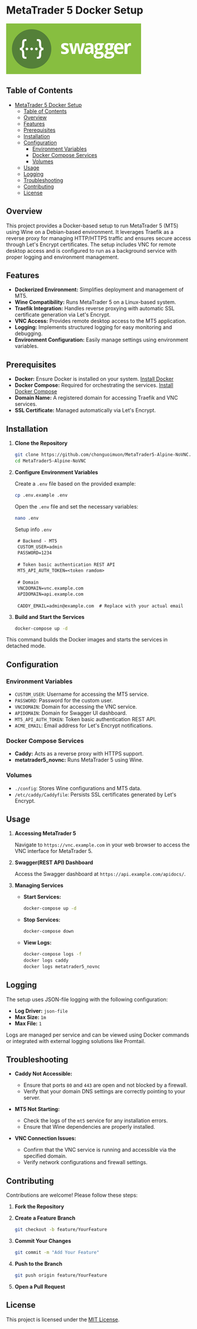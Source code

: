 # MetaTrader 5 Docker Setup

![Banner](https://raw.githubusercontent.com/chonguoimuon/MetaTrader5-Alpine-NoVNC/refs/heads/main/image/SWAGGER.png)

## Table of Contents

- [MetaTrader 5 Docker Setup](#metatrader-5-docker-setup)
  - [Table of Contents](#table-of-contents)
  - [Overview](#overview)
  - [Features](#features)
  - [Prerequisites](#prerequisites)
  - [Installation](#installation)
  - [Configuration](#configuration)
    - [Environment Variables](#environment-variables)
    - [Docker Compose Services](#docker-compose-services)
    - [Volumes](#volumes)
  - [Usage](#usage)
  - [Logging](#logging)
  - [Troubleshooting](#troubleshooting)
  - [Contributing](#contributing)
  - [License](#license)

## Overview

This project provides a Docker-based setup to run MetaTrader 5 (MT5) using Wine on a Debian-based environment. It leverages Traefik as a reverse proxy for managing HTTP/HTTPS traffic and ensures secure access through Let's Encrypt certificates. The setup includes VNC for remote desktop access and is configured to run as a background service with proper logging and environment management.

## Features

- **Dockerized Environment:** Simplifies deployment and management of MT5.
- **Wine Compatibility:** Runs MetaTrader 5 on a Linux-based system.
- **Traefik Integration:** Handles reverse proxying with automatic SSL certificate generation via Let's Encrypt.
- **VNC Access:** Provides remote desktop access to the MT5 application.
- **Logging:** Implements structured logging for easy monitoring and debugging.
- **Environment Configuration:** Easily manage settings using environment variables.

## Prerequisites

- **Docker:** Ensure Docker is installed on your system. [Install Docker](https://docs.docker.com/get-docker/)
- **Docker Compose:** Required for orchestrating the services. [Install Docker Compose](https://docs.docker.com/compose/install/)
- **Domain Name:** A registered domain for accessing Traefik and VNC services.
- **SSL Certificate:** Managed automatically via Let's Encrypt.

## Installation

1. **Clone the Repository**

   ```bash
   git clone https://github.com/chonguoimuon/MetaTrader5-Alpine-NoVNC.git
   cd MetaTrader5-Alpine-NoVNC
   ```

2. **Configure Environment Variables**

   Create a `.env` file based on the provided example:

   ```bash
   cp .env.example .env
   ```

   Open the `.env` file and set the necessary variables:
   ```bash
   nano .env
   ```
   
   Setup info `.env`
   ```env
	# Backend - MT5
	CUSTOM_USER=admin
	PASSWORD=1234

	# Token basic authentication REST API
	MT5_API_AUTH_TOKEN=<token ramdom>

	# Domain
	VNCDOMAIN=vnc.example.com
	APIDOMAIN=api.example.com

	CADDY_EMAIL=admin@example.com  # Replace with your actual email
   ```

3. **Build and Start the Services**

   ```bash
   docker-compose up -d
   ```

This command builds the Docker images and starts the services in detached mode.
## Configuration

### Environment Variables

- `CUSTOM_USER`: Username for accessing the MT5 service.
- `PASSWORD`: Password for the custom user.
- `VNCDOMAIN`: Domain for accessing the VNC service.
- `APIDOMAIN`: Domain for Swagger UI dashboard.
- `MT5_API_AUTH_TOKEN`: Token basic authentication REST API.
- `ACME_EMAIL`: Email address for Let's Encrypt notifications.

### Docker Compose Services

- **Caddy:** Acts as a reverse proxy with HTTPS support.
- **metatrader5_novnc:** Runs MetaTrader 5 using Wine.

### Volumes

- `./config`: Stores Wine configurations and MT5 data.
- `/etc/caddy/Caddyfile`: Persists SSL certificates generated by Let's Encrypt.

## Usage

1. **Accessing MetaTrader 5**

   Navigate to `https://vnc.example.com` in your web browser to access the VNC interface for MetaTrader 5.

2. **Swagger(REST API) Dashboard**

   Access the Swagger dashboard at `https://api.example.com/apidocs/`.


3. **Managing Services**

   - **Start Services:**

     ```bash
     docker-compose up -d
     ```

   - **Stop Services:**

     ```bash
     docker-compose down
     ```

   - **View Logs:**

     ```bash
     docker-compose logs -f
	 docker logs caddy
	 docker logs metatrader5_novnc
     ```

## Logging

The setup uses JSON-file logging with the following configuration:

- **Log Driver:** `json-file`
- **Max Size:** `1m`
- **Max File:** `1`

Logs are managed per service and can be viewed using Docker commands or integrated with external logging solutions like Promtail.

## Troubleshooting

- **Caddy Not Accessible:**

  - Ensure that ports `80` and `443` are open and not blocked by a firewall.
  - Verify that your domain DNS settings are correctly pointing to your server.

- **MT5 Not Starting:**

  - Check the logs of the `mt5` service for any installation errors.
  - Ensure that Wine dependencies are properly installed.

- **VNC Connection Issues:**
  - Confirm that the VNC service is running and accessible via the specified domain.
  - Verify network configurations and firewall settings.

## Contributing

Contributions are welcome! Please follow these steps:

1. **Fork the Repository**

2. **Create a Feature Branch**

   ```bash
   git checkout -b feature/YourFeature
   ```

3. **Commit Your Changes**

   ```bash
   git commit -m "Add Your Feature"
   ```

4. **Push to the Branch**

   ```bash
   git push origin feature/YourFeature
   ```

5. **Open a Pull Request**

## License

This project is licensed under the [MIT License](LICENSE.md).
